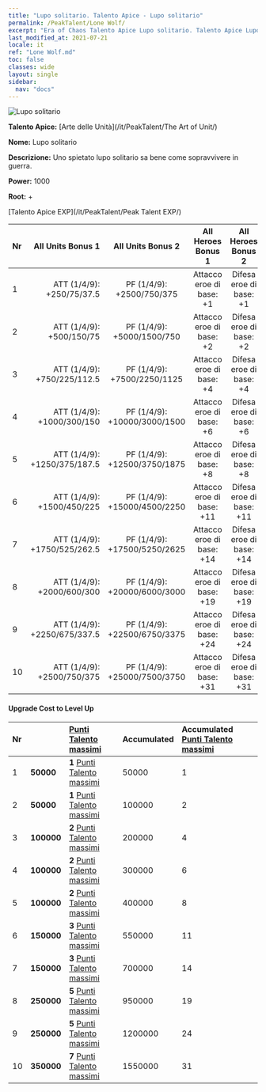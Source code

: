 ```yaml
---
title: "Lupo solitario. Talento Apice - Lupo solitario"
permalink: /PeakTalent/Lone Wolf/
excerpt: "Era of Chaos Talento Apice Lupo solitario. Talento Apice Lupo solitario. Lupo solitario"
last_modified_at: 2021-07-21
locale: it
ref: "Lone Wolf.md"
toc: false
classes: wide
layout: single
sidebar:
  nav: "docs"
---
```


  ![Lupo solitario](/images/pt/talent_2001.png)

  **Talento Apice:** [Arte delle Unità](/it/PeakTalent/The Art of Unit/)

  **Nome:** Lupo solitario

  **Descrizione:** Uno spietato lupo solitario sa bene come sopravvivere in guerra.

  **Power:** 1000

  **Root:** +

  [Talento Apice EXP](/it/PeakTalent/Peak Talent EXP/)

  | Nr | All Units Bonus 1 | All Units Bonus 2 | All Heroes Bonus 1 | All Heroes Bonus 2 |
  |:---|--------------:|:-------------:|:-------------:|:-------------:|
  | 1 | ATT (1/4/9): +250/75/37.5 | PF (1/4/9): +2500/750/375 | Attacco eroe di base: +1 | Difesa eroe di base: +1 |
  | 2 | ATT (1/4/9): +500/150/75 | PF (1/4/9): +5000/1500/750 | Attacco eroe di base: +2 | Difesa eroe di base: +2 |
  | 3 | ATT (1/4/9): +750/225/112.5 | PF (1/4/9): +7500/2250/1125 | Attacco eroe di base: +4 | Difesa eroe di base: +4 |
  | 4 | ATT (1/4/9): +1000/300/150 | PF (1/4/9): +10000/3000/1500 | Attacco eroe di base: +6 | Difesa eroe di base: +6 |
  | 5 | ATT (1/4/9): +1250/375/187.5 | PF (1/4/9): +12500/3750/1875 | Attacco eroe di base: +8 | Difesa eroe di base: +8 |
  | 6 | ATT (1/4/9): +1500/450/225 | PF (1/4/9): +15000/4500/2250 | Attacco eroe di base: +11 | Difesa eroe di base: +11 |
  | 7 | ATT (1/4/9): +1750/525/262.5 | PF (1/4/9): +17500/5250/2625 | Attacco eroe di base: +14 | Difesa eroe di base: +14 |
  | 8 | ATT (1/4/9): +2000/600/300 | PF (1/4/9): +20000/6000/3000 | Attacco eroe di base: +19 | Difesa eroe di base: +19 |
  | 9 | ATT (1/4/9): +2250/675/337.5 | PF (1/4/9): +22500/6750/3375 | Attacco eroe di base: +24 | Difesa eroe di base: +24 |
  | 10 | ATT (1/4/9): +2500/750/375 | PF (1/4/9): +25000/7500/3750 | Attacco eroe di base: +31 | Difesa eroe di base: +31 |


#### Upgrade Cost to Level Up

  | Nr | <i class="fas fa-coins"/> | [Punti Talento massimi](/ItemsIT/con_934/) | Accumulated <i class="fas fa-coins"/> | Accumulated [Punti Talento massimi](/ItemsIT/con_934/) |
  |:---|:--------------|:-------------|:-------------|:-------------|
  | 1 | **50000** | **1** [Punti Talento massimi](/ItemsIT/con_934/) | 50000 | 1 |
  | 2 | **50000** | **1** [Punti Talento massimi](/ItemsIT/con_934/) | 100000 | 2 |
  | 3 | **100000** | **2** [Punti Talento massimi](/ItemsIT/con_934/) | 200000 | 4 |
  | 4 | **100000** | **2** [Punti Talento massimi](/ItemsIT/con_934/) | 300000 | 6 |
  | 5 | **100000** | **2** [Punti Talento massimi](/ItemsIT/con_934/) | 400000 | 8 |
  | 6 | **150000** | **3** [Punti Talento massimi](/ItemsIT/con_934/) | 550000 | 11 |
  | 7 | **150000** | **3** [Punti Talento massimi](/ItemsIT/con_934/) | 700000 | 14 |
  | 8 | **250000** | **5** [Punti Talento massimi](/ItemsIT/con_934/) | 950000 | 19 |
  | 9 | **250000** | **5** [Punti Talento massimi](/ItemsIT/con_934/) | 1200000 | 24 |
  | 10 | **350000** | **7** [Punti Talento massimi](/ItemsIT/con_934/) | 1550000 | 31 |
